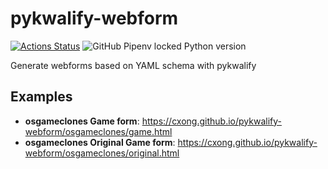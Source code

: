# pykwalify-webform
[![Actions Status](https://github.com/cxong/pykwalify-webform/workflows/Build%20and%20Deploy/badge.svg)](https://github.com/cxong/pykwalify-webform/actions)
![GitHub Pipenv locked Python version](https://img.shields.io/github/pipenv/locked/python-version/cxong/pykwalify-webform)

Generate webforms based on YAML schema with pykwalify

## Examples

- **osgameclones Game form**: https://cxong.github.io/pykwalify-webform/osgameclones/game.html
- **osgameclones Original Game form**: https://cxong.github.io/pykwalify-webform/osgameclones/original.html
